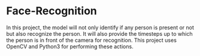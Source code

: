 # Face-Recognition
In this project, the model will not only identify if any person is present or not but also recognize the person. It will also provide the timesteps up to which the person is in front of the camera for recognition.
This project uses OpenCV and Python3 for performing these actions.
